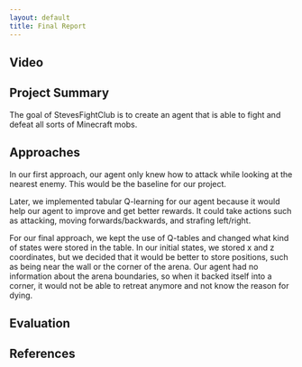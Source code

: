 ```yaml
---
layout: default
title: Final Report
---
```


## Video


## Project Summary

The goal of StevesFightClub is to create an agent that is able to fight and defeat all sorts of Minecraft mobs. 


## Approaches

In our first approach, our agent only knew how to attack while looking at the nearest enemy. 
This would be the baseline for our project. 

Later, we implemented tabular Q-learning for our agent because it would help our agent to improve and get better rewards. 
It could take actions such as attacking, moving forwards/backwards, and strafing left/right. 

For our final approach, we kept the use of Q-tables and changed what kind of states were stored in the table. 
In our initial states, we stored x and z coordinates, but we decided that it would be better to store positions, such as being near the wall or the corner of the arena. 
Our agent had no information about the arena boundaries, so when it backed itself into a corner, it would not be able to retreat anymore and not know the reason for dying. 


## Evaluation


## References

